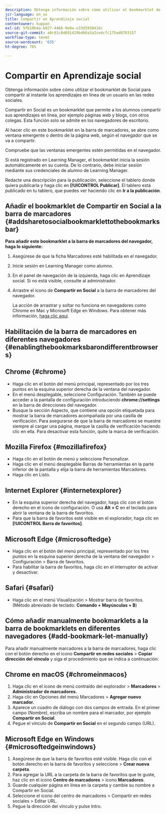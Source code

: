 ```yaml
---
description: Obtenga información sobre cómo utilizar el bookmarklet de Social para compartir al instante los aprendizajes en línea de un usuario en las redes sociales.
jcr-language: en_us
title: Compartir en Aprendizaje social
contentowner: kuppan
exl-id: 5fb10b4a-b927-4466-9e0a-e33d5938416c
source-git-commit: a0c01c0d691429bd66a3a2ce4cfc175ad0703157
workflow-type: tm+mt
source-wordcount: '635'
ht-degree: 76%

---
```


# Compartir en Aprendizaje social

Obtenga información sobre cómo utilizar el bookmarklet de Social para compartir al instante los aprendizajes en línea de un usuario en las redes sociales.

Compartir en Social es un bookmarklet que permite a los alumnos compartir sus aprendizajes en línea, por ejemplo páginas web y blogs, con otros colegas. Esta función solo se admite en los navegadores de escritorio.

Al hacer clic en este bookmarklet en la barra de marcadores, se abre como ventana emergente o dentro de la página web, según el navegador que se va a compartir.

<!--![](assets/share-to-social-popup-23.png)-->

Compruebe que las ventanas emergentes estén permitidas en el navegador.

Si está registrado en Learning Manager, el bookmarklet inicia la sesión automáticamente en su cuenta. De lo contrario, debe iniciar sesión mediante sus credenciales de alumno de Learning Manager.

Redacte una descripción para la publicación, seleccione el tablero donde quiera publicarla y haga clic en **[!UICONTROL Publicar]**. El tablero está publicado en tu tablero, que puedes ver haciendo clic en **Ir a la publicación**.

## Añadir el bookmarklet de Compartir en Social a la barra de marcadores {#addsharetosocialbookmarklettothebookmarksbar}

**Para añadir este bookmarklet a la barra de marcadores del navegador, haga lo siguiente:**

1. Asegúrese de que la ficha Marcadores esté habilitada en el navegador.
1. Inicie sesión en Learning Manager como alumno.
1. En el panel de navegación de la izquierda, haga clic en Aprendizaje social. Si no está visible, consulte al administrador.
1. Arrastre el icono de **Compartir en Social** a la barra de marcadores del navegador.

   La acción de arrastrar y soltar no funciona en navegadores como Chrome en Mac y Microsoft Edge en Windows. Para obtener más información, [haga clic aquí](share-to-social.md#add%20bookmarkl-let%20manually).

   <!--![](assets/bookmarklet-2.gif)-->

## Habilitación de la barra de marcadores en diferentes navegadores {#enablingthebookmarksbarondifferentbrowsers}

## Chrome {#chrome}

* Haga clic en el botón del menú principal, representado por los tres puntos en la esquina superior derecha de la ventana del navegador.
* En el menú desplegable, seleccione Configuración. También se puede acceder a la pantalla de configuración introduciendo **chrome://settings** en la barra de direcciones del navegador.
* Busque la sección Aspecto, que contiene una opción etiquetada para mostrar la barra de marcadores acompañada por una casilla de verificación. Para asegurarse de que la barra de marcadores se muestre siempre al cargar una página, marque la casilla de verificación haciendo clic en ella. Para desactivar esta función, quite la marca de verificación.

## Mozilla Firefox {#mozillafirefox}

* Haga clic en el botón de menú y seleccione Personalizar.
* Haga clic en el menú desplegable Barras de herramientas en la parte inferior de la pantalla y elija la barra de herramientas Marcadores.
* Haga clic en Listo.

## Internet Explorer {#internetexplorer}

* En la esquina superior derecha del navegador, haga clic con el botón derecho en el icono de configuración. O usa **Alt + C** en el teclado para abrir la ventana de la barra de favoritos.
* Para que la barra de favoritos esté visible en el explorador, haga clic en **[!UICONTROL Barra de favoritos]**.

## Microsoft Edge {#microsoftedge}

* Haga clic en el botón del menú principal, representado por los tres puntos en la esquina superior derecha de la ventana del navegador > Configuración > Barra de favoritos.
* Para habilitar la barra de favoritos, haga clic en el interruptor de activar y desactivar.

## Safari {#safari}

* Haga clic en el menú Visualización > Mostrar barra de favoritos. (Método abreviado de teclado: **Comando + Mayúsculas + B**)

## Cómo añadir manualmente bookmarklets a la barra de bookmarklets en diferentes navegadores {#add-bookmark-let-manually}

Para añadir manualmente marcadores a la barra de marcadores, haga clic con el botón derecho en el icono **Compartir en redes sociales** > **Copiar dirección del vínculo** y siga el procedimiento que se indica a continuación:

## Chrome en macOS {#chromeinmacos}

1. Haga clic en el icono de menú contraído del explorador > **Marcadores** > **Administrador de marcadores.**
1. Haga clic en Opciones del menú Marcadores > **Agregar nuevo marcador.**
1. Aparece un cuadro de diálogo con dos campos de entrada. En el primer campo (Nombre), escriba un nombre para el marcador, por ejemplo **Compartir en Social**.
1. Pegue el vínculo de **Compartir en Social** en el segundo campo (URL).

## Microsoft Edge en Windows {#microsoftedgeinwindows}

1. Asegúrese de que la barra de favoritos esté visible. Haga clic con el botón derecho en la barra de favoritos y seleccione > **Crear nueva carpeta**.
1. Para agregar la URL a la carpeta de la barra de favoritos que te guste, haz clic en el icono **Centro de marcadores** > icono **Marcadores**.
1. Guarde cualquier página en línea en la carpeta y cambie su nombre a Compartir en Social.
1. Seleccione el icono del centro de marcadores > Compartir en redes sociales > Editar URL.
1. Pegue la dirección del vínculo y pulse Intro.
